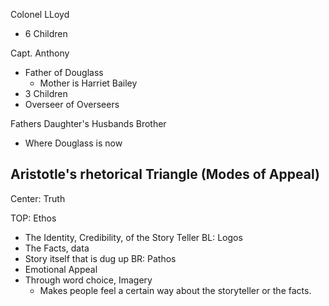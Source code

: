 Colonel LLoyd
- 6 Children

Capt. Anthony
- Father of Douglass
	- Mother is Harriet Bailey
- 3 Children
- Overseer of Overseers

Fathers Daughter's Husbands Brother
- Where Douglass is now

## Aristotle's rhetorical Triangle (Modes of Appeal)

Center: Truth

TOP: Ethos
- The Identity, Credibility, of the Story Teller
BL: Logos
- The Facts, data
- Story itself that is dug up
BR: Pathos
- Emotional Appeal
- Through word choice, Imagery
	- Makes people feel a certain way about the storyteller or the facts.

